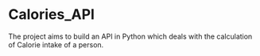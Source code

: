 # Calories_API
The project aims to build an API in Python which deals with the calculation of Calorie intake of a person. 
